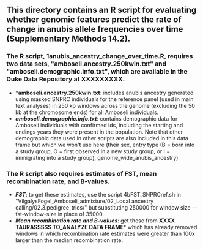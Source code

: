 ## This directory contains an R script for evaluating whether genomic features predict the rate of change in anubis allele frequencies over time (Supplementary Methods 14.2).

### The R script, 1anubis_ancestry_change_over_time.R, requires two data sets, "amboseli.ancestry.250kwin.txt" and "amboseli.demographic.info.txt", which are available in the Duke Data Repository at XXXXXXXXX.
* ***amboseli.ancestry.250kwin.txt**: includes anubis ancestry generated using masked SNPRC individuals for the reference panel (used in main text analyses) in 250 kb windows across the genome (excluding the 50 kb at the chromosome ends) for all Amboseli individuals.
* ***amboseli.demographic.info.txt***: contains demographic data for Amboseli individuals with confirmed ids, including the starting and endings years they were present in the population. Note that other demographic data used in other scripts are also included in this data frame but which we won't use here (their sex, entry type (B = born into a study group, O = first observed in a new study group, or I = immigrating into a study group), genome_wide_anubis_ancestry)

### The R script also requires estimates of FST, mean recombination rate, and B-values. 
* ***FST***: to get these estimates, use the script 4bFST_SNPRCref.sh in "VilgalysFogel_Amboseli_admixture/02_Local ancestry calling/02.3.pedigree_trios/" but substituting 250000 for window size --fst-window-size in place of 35000.
* ***Mean recombination rate and B-values***: get these from ****XXXX TAURASSSSS TO_ANALYZE DATA FRAME***** which has already removed windows in which recombination rate estimates were greater than 100x larger than the median recombination rate.
